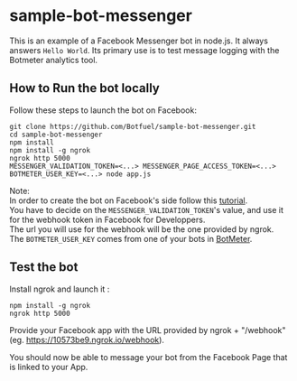 # sample-bot-messenger

This is an example of a Facebook Messenger bot in node.js. It always answers `Hello World`. Its primary use is to test message logging with the Botmeter analytics tool.

## How to Run the bot locally
Follow these steps to launch the bot on Facebook:
```
git clone https://github.com/Botfuel/sample-bot-messenger.git
cd sample-bot-messenger
npm install
npm install -g ngrok
ngrok http 5000
MESSENGER_VALIDATION_TOKEN=<...> MESSENGER_PAGE_ACCESS_TOKEN=<...> BOTMETER_USER_KEY=<...> node app.js
```
Note:  
In order to create the bot on Facebook's side follow this [tutorial](https://developers.facebook.com/docs/messenger-platform/guides/quick-start/).  
You have to decide on the `MESSENGER_VALIDATION_TOKEN`'s value, and use it for the webhook token in Facebook for Developpers.  
The url you will use for the webhook will be the one provided by ngrok.   
The `BOTMETER_USER_KEY` comes from one of your bots in [BotMeter](https://dev.botmeter.io/).  

## Test the bot

Install ngrok and launch it :
```
npm install -g ngrok
ngrok http 5000
```
Provide your Facebook app with the URL provided by ngrok + "/webhook" (eg. https://10573be9.ngrok.io/webhook).

You should now be able to message your bot from the Facebook Page that is linked to your App.
